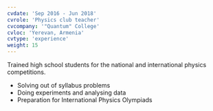 ```yaml
---
cvdate: 'Sep 2016 - Jun 2018'
cvrole: 'Physics club teacher'
cvcompany: '"Quantum" College'
cvloc: 'Yerevan, Armenia'
cvtype: 'experience'
weight: 15
---
```


Trained high school students for the national and international physics competitions.
* Solving out of syllabus problems
* Doing experiments and analysing data
* Preparation for International Physics Olympiads
